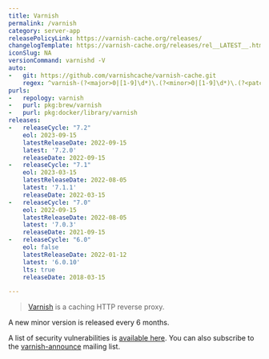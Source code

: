 ```yaml
---
title: Varnish
permalink: /varnish
category: server-app
releasePolicyLink: https://varnish-cache.org/releases/
changelogTemplate: https://varnish-cache.org/releases/rel__LATEST__.html
iconSlug: NA
versionCommand: varnishd -V
auto:
-   git: https://github.com/varnishcache/varnish-cache.git
    regex: ^varnish-(?<major>0|[1-9]\d*)\.(?<minor>0|[1-9]\d*)\.(?<patch>0|[1-9]\d*)$
purls:
-   repology: varnish
-   purl: pkg:brew/varnish
-   purl: pkg:docker/library/varnish
releases:
-   releaseCycle: "7.2"
    eol: 2023-09-15
    latestReleaseDate: 2022-09-15
    latest: '7.2.0'
    releaseDate: 2022-09-15
-   releaseCycle: "7.1"
    eol: 2023-03-15
    latestReleaseDate: 2022-08-05
    latest: '7.1.1'
    releaseDate: 2022-03-15
-   releaseCycle: "7.0"
    eol: 2022-09-15
    latestReleaseDate: 2022-08-05
    latest: '7.0.3'
    releaseDate: 2021-09-15
-   releaseCycle: "6.0"
    eol: false
    latestReleaseDate: 2022-01-12
    latest: '6.0.10'
    lts: true
    releaseDate: 2018-03-15

---
```


> [Varnish](https://varnish-cache.org/) is a caching HTTP reverse proxy.

A new minor version is released every 6 months.

A list of security vulnerabilities is [available here](https://varnish-cache.org/security/index.html). You can also subscribe to the [varnish-announce](https://varnish-cache.org/lists/mailman/listinfo/varnish-announce) mailing list.
